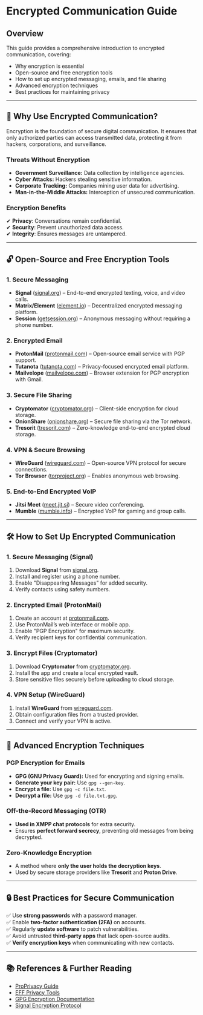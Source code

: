# Encrypted Communication Guide

## Overview
This guide provides a comprehensive introduction to encrypted communication, covering:
- Why encryption is essential
- Open-source and free encryption tools
- How to set up encrypted messaging, emails, and file sharing
- Advanced encryption techniques
- Best practices for maintaining privacy

---

## 🚀 Why Use Encrypted Communication?
Encryption is the foundation of secure digital communication. It ensures that only authorized parties can access transmitted data, protecting it from hackers, corporations, and surveillance.

### **Threats Without Encryption**
- **Government Surveillance:** Data collection by intelligence agencies.
- **Cyber Attacks:** Hackers stealing sensitive information.
- **Corporate Tracking:** Companies mining user data for advertising.
- **Man-in-the-Middle Attacks:** Interception of unsecured communication.

### **Encryption Benefits**
✔ **Privacy**: Conversations remain confidential.  
✔ **Security**: Prevent unauthorized data access.  
✔ **Integrity**: Ensures messages are untampered.  

---

## 🔓 Open-Source and Free Encryption Tools

### **1. Secure Messaging**
- **Signal** ([signal.org](https://signal.org)) – End-to-end encrypted texting, voice, and video calls.
- **Matrix/Element** ([element.io](https://element.io)) – Decentralized encrypted messaging platform.
- **Session** ([getsession.org](https://getsession.org)) – Anonymous messaging without requiring a phone number.

### **2. Encrypted Email**
- **ProtonMail** ([protonmail.com](https://protonmail.com)) – Open-source email service with PGP support.
- **Tutanota** ([tutanota.com](https://tutanota.com)) – Privacy-focused encrypted email platform.
- **Mailvelope** ([mailvelope.com](https://mailvelope.com)) – Browser extension for PGP encryption with Gmail.

### **3. Secure File Sharing**
- **Cryptomator** ([cryptomator.org](https://cryptomator.org)) – Client-side encryption for cloud storage.
- **OnionShare** ([onionshare.org](https://onionshare.org)) – Secure file sharing via the Tor network.
- **Tresorit** ([tresorit.com](https://tresorit.com)) – Zero-knowledge end-to-end encrypted cloud storage.

### **4. VPN & Secure Browsing**
- **WireGuard** ([wireguard.com](https://wireguard.com)) – Open-source VPN protocol for secure connections.
- **Tor Browser** ([torproject.org](https://torproject.org)) – Enables anonymous web browsing.

### **5. End-to-End Encrypted VoIP**
- **Jitsi Meet** ([meet.jit.si](https://meet.jit.si)) – Secure video conferencing.
- **Mumble** ([mumble.info](https://mumble.info)) – Encrypted VoIP for gaming and group calls.

---

## 🛠️ How to Set Up Encrypted Communication

### **1. Secure Messaging (Signal)**
1. Download **Signal** from [signal.org](https://signal.org).
2. Install and register using a phone number.
3. Enable "Disappearing Messages" for added security.
4. Verify contacts using safety numbers.

### **2. Encrypted Email (ProtonMail)**
1. Create an account at [protonmail.com](https://protonmail.com).
2. Use ProtonMail’s web interface or mobile app.
3. Enable "PGP Encryption" for maximum security.
4. Verify recipient keys for confidential communication.

### **3. Encrypt Files (Cryptomator)**
1. Download **Cryptomator** from [cryptomator.org](https://cryptomator.org).
2. Install the app and create a local encrypted vault.
3. Store sensitive files securely before uploading to cloud storage.

### **4. VPN Setup (WireGuard)**
1. Install **WireGuard** from [wireguard.com](https://wireguard.com).
2. Obtain configuration files from a trusted provider.
3. Connect and verify your VPN is active.

---

## 🔑 Advanced Encryption Techniques

### **PGP Encryption for Emails**
- **GPG (GNU Privacy Guard):** Used for encrypting and signing emails.
- **Generate your key pair:** Use `gpg --gen-key`.
- **Encrypt a file:** Use `gpg -c file.txt`.
- **Decrypt a file:** Use `gpg -d file.txt.gpg`.

### **Off-the-Record Messaging (OTR)**
- **Used in XMPP chat protocols** for extra security.
- Ensures **perfect forward secrecy**, preventing old messages from being decrypted.

### **Zero-Knowledge Encryption**
- A method where **only the user holds the decryption keys**.
- Used by secure storage providers like **Tresorit** and **Proton Drive**.

---

## 🔒 Best Practices for Secure Communication
✅ Use **strong passwords** with a password manager.  
✅ Enable **two-factor authentication (2FA)** on accounts.  
✅ Regularly **update software** to patch vulnerabilities.  
✅ Avoid untrusted **third-party apps** that lack open-source audits.  
✅ **Verify encryption keys** when communicating with new contacts.  

---

## 📚 References & Further Reading
- [ProPrivacy Guide](https://proprivacy.com/guides/encrypted-communication)  
- [EFF Privacy Tools](https://www.eff.org/pages/tools)  
- [GPG Encryption Documentation](https://gnupg.org/documentation/)  
- [Signal Encryption Protocol](https://signal.org/docs/)  
